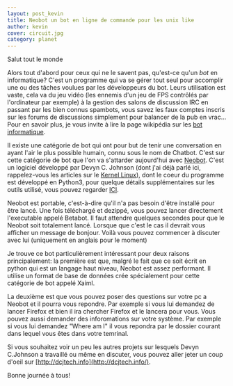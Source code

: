 ```yaml
---
layout: post_kevin
title: Neobot un bot en ligne de commande pour les unix like
author: kevin
cover: circuit.jpg
category: planet
---
```


Salut tout le monde

Alors tout d'abord pour ceux qui ne le savent pas, qu'est-ce qu'un _bot_ en informatique? C'est un programme qui va se gérer tout seul pour accomplir une ou des tâches voulues par les développeurs du bot. Leurs utilisation est vaste, cela va du jeu vidéo (les ennemis d'un jeu de FPS contrôlés par l'ordinateur par exemple) à la gestion des salons de discussion IRC en passant par les bien connus spambots, vous savez les faux comptes inscris sur les forums de discussions simplement pour balancer de la pub en vrac... Pour en savoir plus, je vous invite à lire la page wikipédia sur les [bot informatique](https://fr.wikipedia.org/wiki/Bot_informatique).

<!--break-->
Il existe une catégorie de bot qui ont pour but de tenir une conversation en ayant l'air le plus possible humain, connu sous le nom de Chatbot. C'est sur cette catégorie de bot que l'on va s'attarder aujourd'hui avec [Neobot](http://dcjtech.info/topic/neobot-v1-0b-release/). C'est un logiciel développé par Devyn C. Johnson (dont j'ai déjà parlé ici, rappelez-vous les articles sur le [Kernel Linux](http://mintic.blog4ever.com/blog/linux-kernel-introduction)), dont le coeur du programme est développé en Python3, pour quelque détails supplémentaires sur les outils utilisé, vous pouvez regarder [ICI](https://www.chatbots.org/chatbot/neo/).

Neobot est portable, c'est-à-dire qu'il n'a pas besoin d'être installé pour être lancé. Une fois téléchargé et dezippé, vous pouvez lancer directement l'executable appelé Betabot. Il faut attendre quelques secondes pour que le Neobot soit totalement lancé. Lorsque que c'est le cas il devrait vous afficher un message de bonjour. Voilà vous pouvez commencer à discuter avec lui (uniquement en anglais pour le moment)

Je trouve ce bot particulièrement intéressant pour deux raisons principalement: la première est que, malgré le fait que ce soit écrit en python qui est un langage haut niveau, Neobot est assez performant. Il utilise un format de base de données crée spécialement pour cette catégorie de bot appelé Xaiml.

La deuxième est que vous pouvez poser des questions sur votre pc a Neobot et il pourra vous repondre. Par exemple si vous lui demandez de lancer Firefox et bien il ira chercher Firefox et le lancera pour vous. Vous pouvez aussi demander des inforomations sur votre système. Par exemple si vous lui demandez "Where am I" il vous repondra par le dossier courant dans lequel vous êtes dans votre temrinal.

Si vous souhaitez voir un peu les autres projets sur lesquels Devyn C.Johnson a travaillé ou même en discuter, vous pouvez aller jeter un coup d'oeil sur [http://dcjtech.info](http://dcjtech.info/).

Bonne journée à tous!
